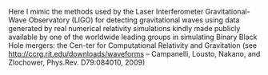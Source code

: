Here I mimic the methods used by the Laser Interferometer Gravitational-Wave Observatory (LIGO) for detecting gravitational waves using data generated by real numerical relativity simulations kindly made publicly available by one of the worldwide leading groups in simulating Binary Black Hole mergers: the Cen-ter for Computational Relativity and Gravitation (see http://ccrg.rit.edu/downloads/waveforms – Campanelli, Lousto, Nakano, and Zlochower, Phys.Rev. D79:084010, 2009)
